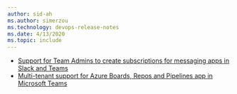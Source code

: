 ```yaml
---
author: sid-ah
ms.author: simerzou
ms.technology: devops-release-notes
ms.date: 4/13/2020
ms.topic: include
---
```


- [Support for Team Admins to create subscriptions for messaging apps in Slack and Teams](#support-for-team-admins-to-create-subscriptions-for-messaging-apps-in-slack-and-teams)
- [Multi-tenant support for Azure Boards, Repos and Pipelines app in Microsoft Teams](#multi-tenant-support-for-azure-boards-repos-and-pipelines-app-in-microsoft-teams)
